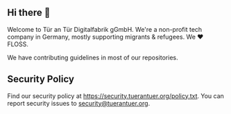 ## Hi there 👋

Welcome to Tür an Tür Digitalfabrik gGmbH. We're a non-profit tech company in Germany, mostly supporting migrants & refugees. We :heart: FLOSS.

We have contributing guidelines in most of our repositories.

## Security Policy

Find our security policy at https://security.tuerantuer.org/policy.txt. You can report security issues to security@tuerantuer.org.
